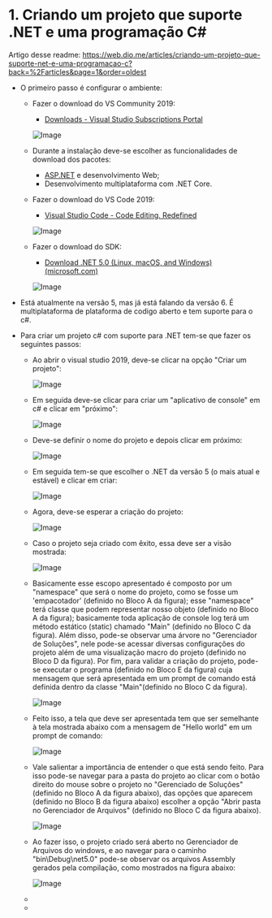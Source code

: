 # 1. Criando um projeto que suporte .NET e uma programação C#

Artigo desse readme: https://web.dio.me/articles/criando-um-projeto-que-suporte-net-e-uma-programacao-c?back=%2Farticles&page=1&order=oldest
- O primeiro passo é configurar o ambiente:
    - Fazer o download do VS Community 2019:
        - [Downloads - Visual Studio Subscriptions Portal](https://my.visualstudio.com/Downloads?q=visual%20studio%202019&wt.mc_id=o~msft~vscom~older-downloads)
        
        ![Image](images/0.png)
        
    - Durante a instalação deve-se escolher as funcionalidades de download dos pacotes:
        - [ASP.NET](http://asp.net/) e desenvolvimento Web;
        - Desenvolvimento multiplataforma com .NET Core.
    - Fazer o download do VS Code 2019:
        - [Visual Studio Code - Code Editing. Redefined](https://code.visualstudio.com/)
        
        ![Image](images/1.png)
        
    - Fazer o download do SDK:
        - [Download .NET 5.0 (Linux, macOS, and Windows) (microsoft.com)](https://dotnet.microsoft.com/en-us/download/dotnet/5.0)
        
        ![Image](images/2.png)
        

- Está atualmente na versão 5, mas já está falando da versão 6. É multiplataforma de plataforma de codigo aberto e tem suporte para o c#.
- Para criar um projeto c# com suporte para .NET tem-se que fazer os seguintes passos:
    - Ao abrir o visual studio 2019, deve-se clicar na opção "Criar um projeto":
        
        ![Image](images/3.png)
        
    - Em seguida deve-se clicar para criar um "aplicativo de console" em c# e clicar em "próximo":
        
        ![Image](images/4.png)
        
    - Deve-se definir o nome do projeto e depois clicar em próximo:
        
        ![Image](images/5.png)
        
    - Em seguida tem-se que escolher o .NET da versão 5 (o mais atual e estável) e clicar em criar:
        
        ![Image](images/6.png)
        
    - Agora, deve-se esperar a criação do projeto:
        
        ![Image](images/7.png)
        
    - Caso o projeto seja criado com êxito, essa deve ser a visão mostrada:
        
        ![Image](images/8.png)
        
    - Basicamente esse escopo apresentado é composto por um "namespace" que será o nome do projeto, como se fosse um 'empacotador' (definido no Bloco A da figura); esse "namespace" terá classe que podem representar nosso objeto (definido no Bloco A da figura); basicamente toda aplicação de console log terá um método estático (static) chamado "Main" (definido no Bloco C da figura). Além disso, pode-se observar uma árvore no "Gerenciador de Soluções", nele pode-se acessar diversas configurações do projeto além de uma visualização macro do projeto (definido no Bloco D da figura). Por fim, para validar a criação do projeto, pode-se executar o programa (definido no Bloco E da figura) cuja mensagem que será apresentada em um prompt de comando está definida dentro da classe "Main"(definido no Bloco C da figura).
        
        ![Image](images/9.png)
        
    - Feito isso, a tela que deve ser apresentada tem que ser semelhante à tela mostrada abaixo com a mensagem de "Hello world" em um prompt de comando:
        
        ![Image](images/10.png)
        
    - Vale salientar a importância de entender o que está sendo feito. Para isso pode-se navegar para a pasta do projeto ao clicar com o botão direito do mouse sobre o projeto no "Gerenciado de Soluções" (definido no Bloco A da figura abaixo), das opções que aparecem (definido no Bloco B da figura abaixo) escolher a opção "Abrir pasta no Gerenciador de Arquivos" (definido no Bloco C da figura abaixo).
        
        ![Image](images/11.png)
        
    - Ao fazer isso, o projeto criado será aberto no Gerenciador de Arquivos do windows, e ao navegar para o caminho "bin\Debug\net5.0\" pode-se observar os arquivos Assembly gerados pela compilação, como mostrados na figura abaixo:
        
        ![Image](images/12.png)
        
    - 
    -
